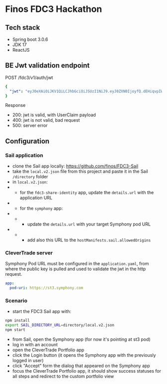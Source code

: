 # Finos FDC3 Hackathon

## Tech stack

- Spring boot 3.0.6
- JDK 17
- ReactJS

## BE Jwt validation endpoint

POST /fdc3/v1/auth/jwt

```yaml
{
  "jwt": "eyJ0eXAiOiJKV1QiLCJhbGciOiJSUzI1NiJ9.eyJ0ZXN0IjoyfQ.dEHiqvpIWH7WDBumDsAcLoxf_CBVTIhPe0nwgag54Dp5H3NnHY_av0KyLh0pXyXF02TeNa_6v6Eb6sh6eHKv1EbWzd96btakFmoSQ3UYCIdsAq9OLj9xTbOVLvPUtdwsUPcUnCabTuUtGCwJzW1d6Sp9EBpL2KNZK2GhMwh29fEMsZmWOE2zydR8deujz-A3PFob4zeQgpP5EKQ5mKzwU7mvl9nStS7XqdcTJtztv5WRTyGDDuia3dO43nPTam61bdQL2nRE441i_tbiEuqnx4eom3CiTej0dusowTSVsl8m0t3m4kxjeDERpynhhZ842iigDY7GYjm62IC3riYA2g",
}
```

Response

- 200: jwt is valid, with UserClaim payload
- 400: jwt is not valid, bad request
- 500: server error

## Configuration

### Sail application

- clone the Sail app locally: https://github.com/finos/FDC3-Sail
- take the `local.v2.json` file from this project and paste it in the Sail `/directory` folder
- in `local.v2.json`:
- - for the `fdc3-share-identity` app, update the `details.url` with the application URL
- - for the `symphony` app: 
- - - update the `details.url` with your target Symphony pod URL
- - - add also this URL to the `hostManifests.sail.allowedOrigins`

### CleverTrade server

Symphony Pod URL must be configured in the `application.yaml`, from where the public key is pulled and used to validate the jwt in the http request.

```yaml
app:
  pod-uri: https://st3.symphony.com

```

### Scenario

- start the FDC3 Sail app with:
```sh
npm install
export SAIL_DIRECTORY_URL=directory/local.v2.json
npm start
```

- from Sail, open the Symphony app (for now it's pointing at st3 pod)
- log in with an account
- open the CleverTrade Portfolio app
- click the Login button (it opens the Symphony app with the previously logged in user)
- click "Accept" form the dialog that appeared on the Symphony app
- focus the CleverTrade Portfolio app, it should show success statuses for all steps and redirect to the custom portfolio view




